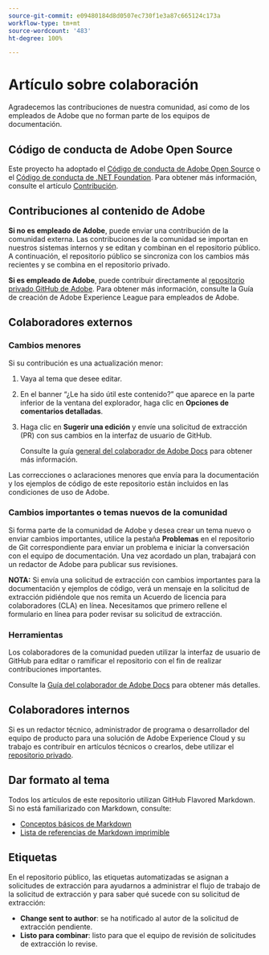 ```yaml
---
source-git-commit: e09480184d8d0507ec730f1e3a87c665124c173a
workflow-type: tm+mt
source-wordcount: '483'
ht-degree: 100%

---
```

# Artículo sobre colaboración

Agradecemos las contribuciones de nuestra comunidad, así como de los empleados de Adobe que no forman parte de los equipos de documentación.

## Código de conducta de Adobe Open Source

Este proyecto ha adoptado el [Código de conducta de Adobe Open Source](code-of-conduct.md) o el [Código de conducta de .NET Foundation](https://dotnetfoundation.org/code-of-conduct). Para obtener más información, consulte el artículo [Contribución](contributing.md).

## Contribuciones al contenido de Adobe

**Si no es empleado de Adobe**, puede enviar una contribución de la comunidad externa. Las contribuciones de la comunidad se importan en nuestros sistemas internos y se editan y combinan en el repositorio público. A continuación, el repositorio público se sincroniza con los cambios más recientes y se combina en el repositorio privado.

**Si es empleado de Adobe**, puede contribuir directamente al [repositorio privado GitHub de Adobe](https://git.corp.adobe.com/AdobeDocs/). Para obtener más información, consulte la Guía de creación de Adobe Experience League para empleados de Adobe.

## Colaboradores externos

### Cambios menores

Si su contribución es una actualización menor:

1. Vaya al tema que desee editar.
1. En el banner “¿Le ha sido útil este contenido?” que aparece en la parte inferior de la ventana del explorador, haga clic en **Opciones de comentarios detalladas**.
1. Haga clic en **Sugerir una edición** y envíe una solicitud de extracción (PR) con sus cambios en la interfaz de usuario de GitHub.

   Consulte la guía [general del colaborador de Adobe Docs](https://experienceleague.adobe.com/docs/contributor/contributor-guide/introduction.html?lang=es) para obtener más información.

Las correcciones o aclaraciones menores que envía para la documentación y los ejemplos de código de este repositorio están incluidos en las condiciones de uso de Adobe.

### Cambios importantes o temas nuevos de la comunidad

Si forma parte de la comunidad de Adobe y desea crear un tema nuevo o enviar cambios importantes, utilice la pestaña **Problemas** en el repositorio de Git correspondiente para enviar un problema e iniciar la conversación con el equipo de documentación. Una vez acordado un plan, trabajará con un redactor de Adobe para publicar sus revisiones.

**NOTA:** Si envía una solicitud de extracción con cambios importantes para la documentación y ejemplos de código, verá un mensaje en la solicitud de extracción pidiéndole que nos remita un Acuerdo de licencia para colaboradores (CLA) en línea. Necesitamos que primero rellene el formulario en línea para poder revisar su solicitud de extracción.

### Herramientas

Los colaboradores de la comunidad pueden utilizar la interfaz de usuario de GitHub para editar o ramificar el repositorio con el fin de realizar contribuciones importantes.

Consulte la [Guía del colaborador de Adobe Docs](https://experienceleague.adobe.com/docs/contributor/contributor-guide/introduction.html?lang=es) para obtener más detalles.

## Colaboradores internos

Si es un redactor técnico, administrador de programa o desarrollador del equipo de producto para una solución de Adobe Experience Cloud y su trabajo es contribuir en artículos técnicos o crearlos, debe utilizar el [repositorio privado](https://git.corp.adobe.com/AdobeDocs). 

## Dar formato al tema

Todos los artículos de este repositorio utilizan GitHub Flavored Markdown. Si no está familiarizado con Markdown, consulte:

* [Conceptos básicos de Markdown](https://help.github.com/articles/getting-started-with-writing-and-formatting-on-github/)
* [Lista de referencias de Markdown imprimible](https://guides.github.com/pdfs/markdown-cheatsheet-online.pdf)

## Etiquetas

En el repositorio público, las etiquetas automatizadas se asignan a solicitudes de extracción para ayudarnos a administrar el flujo de trabajo de la solicitud de extracción y para saber qué sucede con su solicitud de extracción:

* **Change sent to author**: se ha notificado al autor de la solicitud de extracción pendiente.
* **Listo para combinar**: listo para que el equipo de revisión de solicitudes de extracción lo revise.
